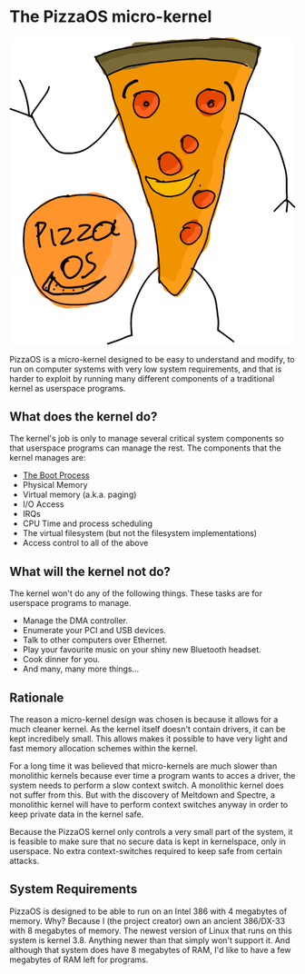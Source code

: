 # The PizzaOS micro-kernel
![logo](logo.png)

PizzaOS is a micro-kernel designed to be easy to understand and modify,
to run on computer systems with very low system requirements,
and that is harder to exploit by running many different components of a traditional kernel as userspace programs.

## What does the kernel do?
The kernel's job is only to manage several critical system components so that userspace programs can manage the rest.
The components that the kernel manages are:

- [The Boot Process](/overview/booting)
- Physical Memory
- Virtual memory (a.k.a. paging)
- I/O Access
- IRQs
- CPU Time and process scheduling
- The virtual filesystem (but not the filesystem implementations)
- Access control to all of the above

## What will the kernel not do?
The kernel won't do any of the following things.
These tasks are for userspace programs to manage.

- Manage the DMA controller.
- Enumerate your PCI and USB devices.
- Talk to other computers over Ethernet.
- Play your favourite music on your shiny new Bluetooth headset.
- Cook dinner for you.
- And many, many more things...

## Rationale
The reason a micro-kernel design was chosen is because it allows for a much cleaner kernel.
As the kernel itself doesn't contain drivers, it can be kept incredibely small.
This allows makes it possible to have very light and fast memory allocation schemes within the kernel.

For a long time it was believed that micro-kernels are much slower than monolithic kernels because ever time a program wants to acces a driver, the system needs to perform a slow context switch.
A monolithic kernel does not suffer from this.
But with the discovery of Meltdown and Spectre, a monolithic kernel will have to perform context switches anyway in order to keep private data in the kernel safe.

Because the PizzaOS kernel only controls a very small part of the system, it is feasible to make sure that no secure data is kept in kernelspace, only in userspace.
No extra context-switches required to keep safe from certain attacks.

## System Requirements
PizzaOS is designed to be able to run on an Intel 386 with 4 megabytes of memory.
Why?
Because I (the project creator) own an ancient 386/DX-33 with 8 megabytes of memory.
The newest version of Linux that runs on this system is kernel 3.8.
Anything newer than that simply won't support it.
And although that system does have 8 megabytes of RAM,
I'd like to have a few megabytes of RAM left for programs.
